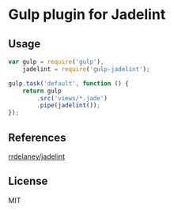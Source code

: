 # Gulp plugin for Jadelint

## Usage

```javascript
var gulp = require('gulp'),
	jadelint = require('gulp-jadelint');

gulp.task('default', function () {
	return gulp
		.src('views/*.jade')
		.pipe(jadelint());
});
```

## References

[rrdelaney/jadelint](https://github.com/rrdelaney/jadelint)

## License

MIT
